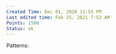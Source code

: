 ```yaml
---
Created Time: Dec 01, 2020 11:55 PM
Last edited time: Feb 25, 2021 7:52 AM
Points: 1500
Status: ok
---
```

Patterns: 